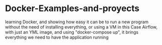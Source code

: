 # Docker-Examples-and-proyects
learning Docker, and showing how easy it can be to run a new program without the need of installing everything, or using a VM
in this Case Airflow, with just an YML image, and using "docker-compose up", it brings everything we need to have the application running
